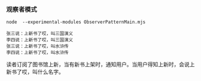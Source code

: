 ### 观察者模式

```Shell
node  --experimental-modules ObserverPatternMain.mjs
```

```Shell
张三说：上新书了哎，叫三国演义
李四说：上新书了哎，叫三国演义
张三说：上新书了哎，叫水浒传
李四说：上新书了哎，叫水浒传
```

读者订阅了图书馆上新，当有新书上架时，通知用户。当用户得知上新时，会说上新书了哎，叫什么名字。